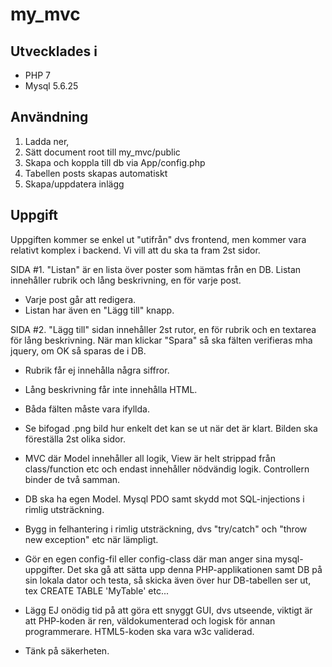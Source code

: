 # my_mvc


## Utvecklades i
- PHP 7
- Mysql 5.6.25


## Användning
1. Ladda ner,
2. Sätt document root till my_mvc/public
3. Skapa och koppla till db via App/config.php
4. Tabellen posts skapas automatiskt
5. Skapa/uppdatera inlägg


## Uppgift
Uppgiften kommer se enkel ut "utifrån" dvs frontend, men kommer vara
relativt komplex i backend. Vi vill att du ska ta fram 2st sidor.

SIDA #1. "Listan" är en lista över poster som hämtas från en DB.
Listan innehåller rubrik och lång beskrivning, en för varje post.
- Varje post går att redigera.
- Listan har även en "Lägg till" knapp.

SIDA #2. "Lägg till" sidan innehåller 2st rutor, en för rubrik och en
textarea för lång beskrivning.
När man klickar "Spara" så ska fälten verifieras mha jquery, om OK så
sparas de i DB.
- Rubrik får ej innehålla några siffror.
- Lång beskrivning får inte innehålla HTML.
- Båda fälten måste vara ifyllda.

- Se bifogad .png bild hur enkelt det kan se ut när det är klart.
Bilden ska föreställa 2st olika sidor.

- MVC där Model innehåller all logik, View är helt strippad från
class/function etc och endast innehåller nödvändig logik.
Controllern binder de två samman.

- DB ska ha egen Model. Mysql PDO samt skydd mot SQL-injections i
rimlig utsträckning.

- Bygg in felhantering i rimlig utsträckning, dvs "try/catch" och "throw
new exception" etc när lämpligt.

- Gör en egen config-fil eller config-class där man anger sina
mysql-uppgifter. Det ska gå att sätta upp denna PHP-applikationen samt
DB på sin lokala dator och testa, så skicka även över hur DB-tabellen
ser ut, tex CREATE TABLE 'MyTable' etc...

- Lägg EJ onödig tid på att göra ett snyggt GUI, dvs utseende, viktigt
är att PHP-koden är ren, väldokumenterad och logisk för annan
programmerare. HTML5-koden ska vara w3c validerad.

- Tänk på säkerheten.



